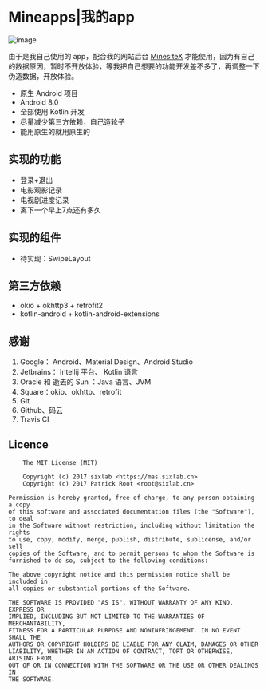 # Mineapps|我的app

![image](https://img.shields.io/travis/PatrickRoot/Mineapps.svg)

由于是我自己使用的 app，配合我的网站后台 [MinesiteX](https://github.com/PatrickRoot/MinesiteX) 才能使用，因为有自己的数据原因，暂时不开放体验，等我把自己想要的功能开发差不多了，再调整一下伪造数据，开放体验。

-  原生 Android 项目
- Android 8.0
- 全部使用 Kotlin 开发
- 尽量减少第三方依赖，自己造轮子
- 能用原生的就用原生的

## 实现的功能

- 登录+退出
- 电影观影记录
- 电视剧进度记录
- 离下一个早上7点还有多久

## 实现的组件

- 待实现：SwipeLayout

## 第三方依赖

- okio + okhttp3 + retrofit2
- kotlin-android + kotlin-android-extensions

## 感谢

1. Google： Android、Material Design、Android Studio
2. Jetbrains： Intellij 平台、 Kotlin 语言
3. Oracle 和 逝去的 Sun ：Java 语言、JVM
4. Square：okio、okhttp、retrofit
5. Git
6. Github、码云
7. Travis CI

## Licence

```
    The MIT License (MIT)

    Copyright (c) 2017 sixlab <https://mas.sixlab.cn>
    Copyright (c) 2017 Patrick Root <root@sixlab.cn>

Permission is hereby granted, free of charge, to any person obtaining a copy
of this software and associated documentation files (the "Software"), to deal
in the Software without restriction, including without limitation the rights
to use, copy, modify, merge, publish, distribute, sublicense, and/or sell
copies of the Software, and to permit persons to whom the Software is
furnished to do so, subject to the following conditions:

The above copyright notice and this permission notice shall be included in
all copies or substantial portions of the Software.

THE SOFTWARE IS PROVIDED "AS IS", WITHOUT WARRANTY OF ANY KIND, EXPRESS OR
IMPLIED, INCLUDING BUT NOT LIMITED TO THE WARRANTIES OF MERCHANTABILITY,
FITNESS FOR A PARTICULAR PURPOSE AND NONINFRINGEMENT. IN NO EVENT SHALL THE
AUTHORS OR COPYRIGHT HOLDERS BE LIABLE FOR ANY CLAIM, DAMAGES OR OTHER
LIABILITY, WHETHER IN AN ACTION OF CONTRACT, TORT OR OTHERWISE, ARISING FROM,
OUT OF OR IN CONNECTION WITH THE SOFTWARE OR THE USE OR OTHER DEALINGS IN
THE SOFTWARE.
```